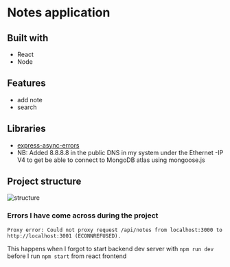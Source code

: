 # Notes application 



## Built with
- React
- Node 
## Features
- add note
- search

## Libraries

- [express-async-errors](https://github.com/davidbanham/express-async-errors)
- NB: Added 8.8.8.8 in the public DNS in my system under the Ethernet -IP V4 to get be able to connect to MongoDB atlas using mongoose.js

## Project structure

![structure](directory-structure.png)


### Errors I have come across during the project 
```browser
Proxy error: Could not proxy request /api/notes from localhost:3000 to http://localhost:3001 (ECONNREFUSED).
```
This happens when I forgot to start backend dev server with `npm run dev` before I run `npm start` from react frontend
